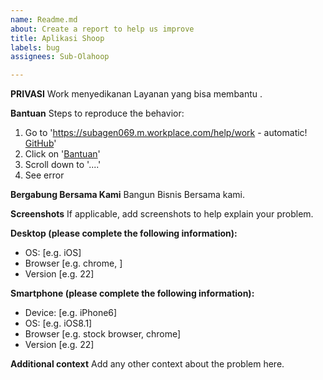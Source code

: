 ```yaml
---
name: Readme.md
about: Create a report to help us improve
title: Aplikasi Shoop
labels: bug
assignees: Sub-Olahoop

---
```


**PRIVASI**
Work menyedikanan Layanan yang bisa membantu .

**Bantuan**
Steps to reproduce the behavior:
1. Go to 'https://subagen069.m.workplace.com/help/work - automatic!
[GitHub](https://facebook.com/Pemasaran7)'
2. Click on '[Bantuan](https://subagen069.m.workplace.com/help/work)'
3. Scroll down to '....'
4. See error

**Bergabung Bersama Kami**
Bangun Bisnis Bersama kami.

**Screenshots**
If applicable, add screenshots to help explain your problem.

**Desktop (please complete the following information):**
 - OS: [e.g. iOS]
 - Browser [e.g. chrome, ]
 - Version [e.g. 22]

**Smartphone (please complete the following information):**
 - Device: [e.g. iPhone6]
 - OS: [e.g. iOS8.1]
 - Browser [e.g. stock browser, chrome]
 - Version [e.g. 22]

**Additional context**
Add any other context about the problem here.
